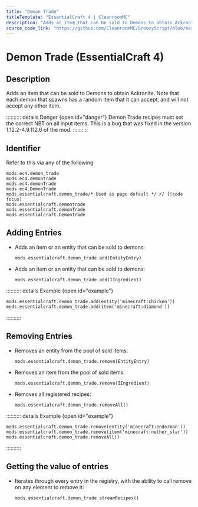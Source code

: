 ```yaml
---
title: "Demon Trade"
titleTemplate: "EssentialCraft 4 | CleanroomMC"
description: "Adds an item that can be sold to Demons to obtain Ackronite. Note that each demon that spawns has a random item that it can accept, and will not accept any other item."
source_code_link: "https://github.com/CleanroomMC/GroovyScript/blob/master/src/main/java/com/cleanroommc/groovyscript/compat/mods/essentialcraft/DemonTradeManager.java"
---
```


# Demon Trade (EssentialCraft 4)

## Description

Adds an item that can be sold to Demons to obtain Ackronite. Note that each demon that spawns has a random item that it can accept, and will not accept any other item.

:::::::::: details Danger {open id="danger"}
Demon Trade recipes must set the correct NBT on all input items. This is a bug that was fixed in the version 1.12.2-4.9.112.6 of the mod.
::::::::::

## Identifier

Refer to this via any of the following:

```groovy:no-line-numbers {5}
mods.ec4.demon_trade
mods.ec4.demontrade
mods.ec4.demonTrade
mods.ec4.DemonTrade
mods.essentialcraft.demon_trade/* Used as page default */ // [!code focus]
mods.essentialcraft.demontrade
mods.essentialcraft.demonTrade
mods.essentialcraft.DemonTrade
```


## Adding Entries

- Adds an item or an entity that can be sold to demons:

    ```groovy:no-line-numbers
    mods.essentialcraft.demon_trade.add(EntityEntry)
    ```

- Adds an item or an entity that can be sold to demons:

    ```groovy:no-line-numbers
    mods.essentialcraft.demon_trade.add(IIngredient)
    ```

:::::::::: details Example {open id="example"}
```groovy:no-line-numbers
mods.essentialcraft.demon_trade.add(entity('minecraft:chicken'))
mods.essentialcraft.demon_trade.add(item('minecraft:diamond'))
```

::::::::::

## Removing Entries

- Removes an entity from the pool of sold items:

    ```groovy:no-line-numbers
    mods.essentialcraft.demon_trade.remove(EntityEntry)
    ```

- Removes an item from the pool of sold items:

    ```groovy:no-line-numbers
    mods.essentialcraft.demon_trade.remove(IIngredient)
    ```

- Removes all registered recipes:

    ```groovy:no-line-numbers
    mods.essentialcraft.demon_trade.removeAll()
    ```

:::::::::: details Example {open id="example"}
```groovy:no-line-numbers
mods.essentialcraft.demon_trade.remove(entity('minecraft:enderman'))
mods.essentialcraft.demon_trade.remove(item('minecraft:nether_star'))
mods.essentialcraft.demon_trade.removeAll()
```

::::::::::

## Getting the value of entries

- Iterates through every entry in the registry, with the ability to call remove on any element to remove it:

    ```groovy:no-line-numbers
    mods.essentialcraft.demon_trade.streamRecipes()
    ```
